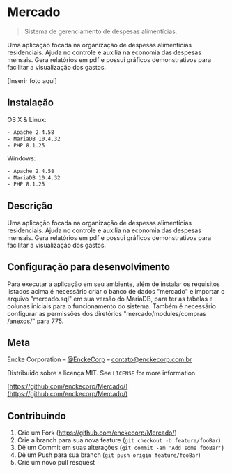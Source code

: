# Mercado
> Sistema de gerenciamento de despesas alimentícias.

Uma aplicação focada na organização de despesas alimentícias residenciais. Ajuda no controle e auxilia na economia das despesas mensais. Gera relatórios em pdf e possui gráficos demonstrativos para facilitar a visualização dos gastos.

[Inserir foto aqui]

## Instalação

OS X & Linux:

```sh
- Apache 2.4.58
- MariaDB 10.4.32
- PHP 8.1.25
```

Windows:

```sh
- Apache 2.4.58
- MariaDB 10.4.32
- PHP 8.1.25
```

## Descrição

Uma aplicação focada na organização de despesas alimentícias residenciais. Ajuda no controle e auxilia na economia das despesas mensais. Gera relatórios em pdf e possui gráficos demonstrativos para facilitar a visualização dos gastos.

## Configuração para desenvolvimento

Para executar a aplicação em seu ambiente, além de instalar os requisitos listados acima é necessário criar o banco de dados "mercado" e importar o arquivo "mercado.sql" em sua versão do MariaDB, para ter as tabelas e colunas iniciais para o funcionamento do sistema. Também é necessário configurar as permissões dos diretórios "mercado/modules/compras
/anexos/" para 775.

## Meta

Encke Corporation – [@EnckeCorp](https://twitter.com/enckecorp) – contato@enckecorp.com.br

Distribuido sobre a licença MIT. See ``LICENSE`` for more information.

[https://github.com/enckecorp/Mercado/](https://github.com/enckecorp/Mercado/)

## Contribuindo

1. Crie um Fork (<https://github.com/enckecorp/Mercado/>)
2. Crie a branch para sua nova feature (`git checkout -b feature/fooBar`)
3. Dê um Commit em suas alterações (`git commit -am 'Add some fooBar'`)
4. Dê um Push para sua branch (`git push origin feature/fooBar`)
5. Crie um novo pull resquest
